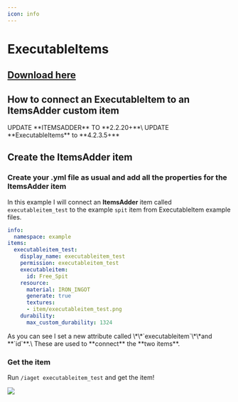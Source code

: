 ```yaml
---
icon: info
---
```


# ExecutableItems

## [Download here](https://www.spigotmc.org/resources/custom-items-free-executable-items-1-12-1-17.77578/)

## How to connect an ExecutableItem to an ItemsAdder custom item


<Warning>
UPDATE **ITEMSADDER** TO **2.2.20+**\
UPDATE **ExecutableItems** to **4.2.3.5+**
</Warning>


## Create the ItemsAdder item

### Create your .yml file as usual and add all the properties for the ItemsAdder item

In this example I will connect an **ItemsAdder** item called `executableitem_test` to the example `spit` item from ExecutableItem example files.

```yaml
info:
  namespace: example
items:
  executableitem_test:
    display_name: executableitem_test
    permission: executableitem_test
    executableitem:
      id: Free_Spit
    resource:
      material: IRON_INGOT
      generate: true
      textures:
      - item/executableitem_test.png
    durability:
      max_custom_durability: 1324
```


<Note>
As you can see I set a new attribute called \*\*`executableitem`\*\*and **`id`**.\
These are used to **connect** the **two items**.
</Note>


### Get the item

Run `/iaget executableitem_test` and get the item!

![](<../../.gitbook/assets/immagine (8).png>)
